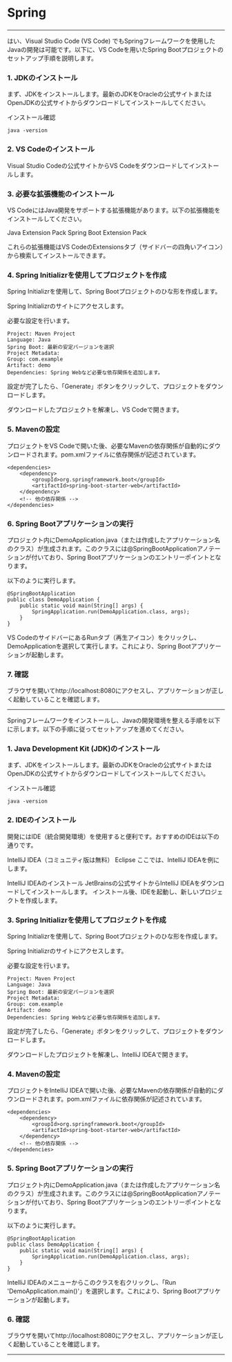 ###
# Spring
### 

---

はい、Visual Studio Code (VS Code) でもSpringフレームワークを使用したJavaの開発は可能です。以下に、VS Codeを用いたSpring Bootプロジェクトのセットアップ手順を説明します。

### 1. JDKのインストール
まず、JDKをインストールします。最新のJDKをOracleの公式サイトまたはOpenJDKの公式サイトからダウンロードしてインストールしてください。

インストール確認
```
java -version
```
### 2. VS Codeのインストール
Visual Studio Codeの公式サイトからVS Codeをダウンロードしてインストールします。

### 3. 必要な拡張機能のインストール
VS CodeにはJava開発をサポートする拡張機能があります。以下の拡張機能をインストールしてください。

Java Extension Pack
Spring Boot Extension Pack

これらの拡張機能はVS CodeのExtensionsタブ（サイドバーの四角いアイコン）から検索してインストールできます。

### 4. Spring Initializrを使用してプロジェクトを作成
Spring Initializrを使用して、Spring Bootプロジェクトのひな形を作成します。

Spring Initializrのサイトにアクセスします。

必要な設定を行います。
```
Project: Maven Project
Language: Java
Spring Boot: 最新の安定バージョンを選択
Project Metadata:
Group: com.example
Artifact: demo
Dependencies: Spring Webなど必要な依存関係を追加します。
```
設定が完了したら、「Generate」ボタンをクリックして、プロジェクトをダウンロードします。

ダウンロードしたプロジェクトを解凍し、VS Codeで開きます。

### 5. Mavenの設定
プロジェクトをVS Codeで開いた後、必要なMavenの依存関係が自動的にダウンロードされます。pom.xmlファイルに依存関係が記述されています。
```
<dependencies>
    <dependency>
        <groupId>org.springframework.boot</groupId>
        <artifactId>spring-boot-starter-web</artifactId>
    </dependency>
    <!-- 他の依存関係 -->
</dependencies>
```
### 6. Spring Bootアプリケーションの実行
プロジェクト内にDemoApplication.java（または作成したアプリケーション名のクラス）が生成されます。このクラスには@SpringBootApplicationアノテーションが付いており、Spring Bootアプリケーションのエントリーポイントとなります。

以下のように実行します。

```
@SpringBootApplication
public class DemoApplication {
    public static void main(String[] args) {
        SpringApplication.run(DemoApplication.class, args);
    }
}
```
VS CodeのサイドバーにあるRunタブ（再生アイコン）をクリックし、DemoApplicationを選択して実行します。これにより、Spring Bootアプリケーションが起動します。

### 7. 確認
ブラウザを開いてhttp://localhost:8080にアクセスし、アプリケーションが正しく起動していることを確認します。


---

Springフレームワークをインストールし、Javaの開発環境を整える手順を以下に示します。以下の手順に従ってセットアップを進めてください。

### 1. Java Development Kit (JDK)のインストール
まず、JDKをインストールします。最新のJDKをOracleの公式サイトまたはOpenJDKの公式サイトからダウンロードしてインストールしてください。

インストール確認
```
java -version
```
### 2. IDEのインストール
開発にはIDE（統合開発環境）を使用すると便利です。おすすめのIDEは以下の通りです。

IntelliJ IDEA（コミュニティ版は無料）
Eclipse
ここでは、IntelliJ IDEAを例にします。

IntelliJ IDEAのインストール
JetBrainsの公式サイトからIntelliJ IDEAをダウンロードしてインストールします。
インストール後、IDEを起動し、新しいプロジェクトを作成します。

### 3. Spring Initializrを使用してプロジェクトを作成
Spring Initializrを使用して、Spring Bootプロジェクトのひな形を作成します。

Spring Initializrのサイトにアクセスします。

必要な設定を行います。
```
Project: Maven Project
Language: Java
Spring Boot: 最新の安定バージョンを選択
Project Metadata:
Group: com.example
Artifact: demo
Dependencies: Spring Webなど必要な依存関係を追加します。
```
設定が完了したら、「Generate」ボタンをクリックして、プロジェクトをダウンロードします。

ダウンロードしたプロジェクトを解凍し、IntelliJ IDEAで開きます。

### 4. Mavenの設定
プロジェクトをIntelliJ IDEAで開いた後、必要なMavenの依存関係が自動的にダウンロードされます。pom.xmlファイルに依存関係が記述されています。

```
<dependencies>
    <dependency>
        <groupId>org.springframework.boot</groupId>
        <artifactId>spring-boot-starter-web</artifactId>
    </dependency>
    <!-- 他の依存関係 -->
</dependencies>
```
### 5. Spring Bootアプリケーションの実行
プロジェクト内にDemoApplication.java（または作成したアプリケーション名のクラス）が生成されます。このクラスには@SpringBootApplicationアノテーションが付いており、Spring Bootアプリケーションのエントリーポイントとなります。

以下のように実行します。

```
@SpringBootApplication
public class DemoApplication {
    public static void main(String[] args) {
        SpringApplication.run(DemoApplication.class, args);
    }
}
```
IntelliJ IDEAのメニューからこのクラスを右クリックし、「Run 'DemoApplication.main()'」を選択します。これにより、Spring Bootアプリケーションが起動します。

### 6. 確認
ブラウザを開いてhttp://localhost:8080にアクセスし、アプリケーションが正しく起動していることを確認します。

---
